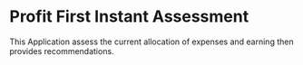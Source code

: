 # Profit First Instant Assessment

This Application assess the current allocation of expenses and earning then provides recommendations.
